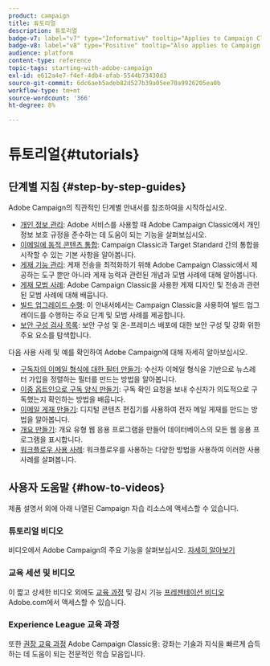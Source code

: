 ```yaml
---
product: campaign
title: 튜토리얼
description: 튜토리얼
badge-v7: label="v7" type="Informative" tooltip="Applies to Campaign Classic v7"
badge-v8: label="v8" type="Positive" tooltip="Also applies to Campaign v8"
audience: platform
content-type: reference
topic-tags: starting-with-adobe-campaign
exl-id: e612a4e7-f4ef-4db4-afab-5544b73430d3
source-git-commit: 6dc6aeb5adeb82d527b39a05ee70a9926205ea0b
workflow-type: tm+mt
source-wordcount: '366'
ht-degree: 8%

---
```


# 튜토리얼{#tutorials}



## 단계별 지침 {#step-by-step-guides}

Adobe Campaign의 직관적인 단계별 안내서를 참조하여을 시작하십시오.

* [개인 정보 관리](https://helpx.adobe.com/kr/campaign/kb/acc-privacy.html): Adobe 서비스를 사용할 때 Adobe Campaign Classic에서 개인 정보 보호 규정을 준수하는 데 도움이 되는 기능을 살펴보십시오.
* [이메일에 동적 콘텐츠 통합](https://experienceleague.adobe.com/docs/campaign-classic/using/integrating-with-adobe-experience-cloud/adobe-target/inserting-a-dynamic-image.html): Campaign Classic과 Target Standard 간의 통합을 시작할 수 있는 기본 사항을 알아봅니다.
* [게재 기능 관리](../../delivery/using/about-deliverability.md): 게재 전송을 최적화하기 위해 Adobe Campaign Classic에서 제공하는 도구 뿐만 아니라 게재 능력과 관련된 개념과 모범 사례에 대해 알아봅니다.
* [게재 모범 사례](../../delivery/using/delivery-best-practices.md): Adobe Campaign Classic을 사용한 게재 디자인 및 전송과 관련된 모범 사례에 대해 배웁니다.
* [빌드 업그레이드 수행](https://helpx.adobe.com/kr/campaign/kb/acc-build-upgrade.html): 이 안내서에서는 Campaign Classic을 사용하여 빌드 업그레이드를 수행하는 주요 단계 및 모범 사례를 제공합니다.
* [보안 구성 검사 목록](https://helpx.adobe.com/kr/campaign/kb/acc-security.html): 보안 구성 및 온-프레미스 배포에 대한 보안 구성 및 강화 위한 주요 요소를 탐색합니다.

다음 사용 사례 및 예를 확인하여 Adobe Campaign에 대해 자세히 알아보십시오.

* [구독자의 이메일 형식에 대한 필터 만들기](../../platform/using/use-case.md#creating-a-filter-on-the-email-format-of-subscribers): 수신자 이메일 형식을 기반으로 뉴스레터 가입을 정렬하는 필터를 만드는 방법을 알아봅니다.
* [이중 옵트인으로 구독 양식 만들기](../../web/using/use-cases--web-forms.md#create-a-subscription--form-with-double-opt-in): 구독 확인 요청을 보내 수신자가 의도적으로 구독했는지 확인하는 방법을 배웁니다.
* [이메일 게재 만들기](../../web/using/use-case--creating-an-email-delivery.md): 디지털 콘텐츠 편집기를 사용하여 전자 메일 게재를 만드는 방법을 알아봅니다.
* [개요 만들기](../../web/using/use-cases--creating-overviews.md): 개요 유형 웹 응용 프로그램을 만들어 데이터베이스의 모든 웹 응용 프로그램을 표시합니다.
* [워크플로우 사용 사례](../../workflow/using/about-workflow-use-cases.md): 워크플로우를 사용하는 다양한 방법을 사용하여 이러한 사용 사례를 살펴봅니다.

## 사용자 도움말 {#how-to-videos}

제품 설명서 외에 아래 나열된 Campaign 자습 리소스에 액세스할 수 있습니다.

### 튜토리얼 비디오

비디오에서 Adobe Campaign의 주요 기능을 살펴보십시오. [자세히 알아보기](https://experienceleague.adobe.com/docs/campaign-classic-learn/tutorials/overview.html?lang=ko)

### 교육 세션 및 비디오

이 짧고 상세한 비디오 외에도 [교육 과정](https://learning.adobe.com/catalog.html) 및 감시 기능 [프레젠테이션 비디오](https://www.adobe.com/training/video.html) Adobe.com에서 액세스할 수 있습니다.

### Experience League 교육 과정

또한 [권장 교육 과정](https://experienceleague.adobe.com/?lang=en#dashboard/learning) Adobe Campaign Classic용: 강좌는 기술과 지식을 빠르게 습득하는 데 도움이 되는 전문적인 학습 모음입니다.
